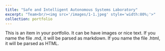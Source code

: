 ```yaml
---
title: "Safe and Intelligent Autonomous Systems Laboratory"
excerpt: "Team<br/><img src='/images/1-1.jpeg' style='width:80%;'>"
collection: portfolio
---
```


This is an item in your portfolio. It can be have images or nice text. If you name the file .md, it will be parsed as markdown. If you name the file .html, it will be parsed as HTML. 
